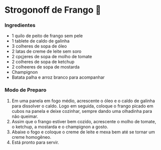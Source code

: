 # Strogonoff de Frango :chicken:

### Ingredientes

 - 1 quilo de peito de frango sem pele
 - 1 tablete de caldo de galinha
 - 3 colheres de sopa de óleo
 - 2 latas de creme de leite sem soro
 - 2 cpçjeres de sopa de molho de tomate
 - 2 colheres de sopa de ketchup
 - 2 colheeres de sopa de mostarda
 - Champignon
 - Batata palha e arroz branco para acompanhar
  
### Modo de Preparo

1. Em uma panela em fogo médio, acrescente o óleo e o caldo de galinha para dissolver o caldo. Logo em seguida, coloque o frango picado em cubos na panela e deixe cozinhar, sempre dando uma olhadinha para não queimar.
2. Assim que o frango estiver bem cozido, acrescente o molho de tomate, o ketchup, a mostarda e o champignon a gosto.
3. Abaixe o fogo e coloque o creme de leite e mexa bem até se tornar um creme homogêneo.
4. Está pronto para servir.